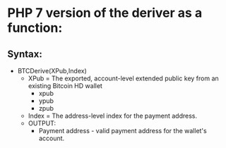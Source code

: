 # PHP 7 version of the deriver as a function:
## Syntax:
* BTCDerive(XPub,Index)
  - XPub = The exported, account-level extended public key from an existing Bitcoin HD wallet
    - xpub
    - ypub
    - zpub
  - Index = The address-level index for the payment address.
  - OUTPUT:
    - Payment address - valid payment address for the wallet's account.
    
  
